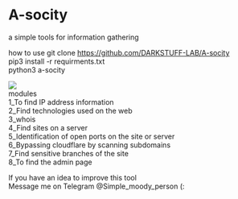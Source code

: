 # A-socity
a simple tools for information gathering

how to use
git clone https://github.com/DARKSTUFF-LAB/A-socity</br>
pip3 install -r requirments.txt</br>
python3 a-socity
</br>

<img src="https://s2.uupload.ir/files/screenshot_from_2023-04-03_17-40-22_xoti.png">

</br>
modules</br>
  1_To find IP address information</br>
  2_Find technologies used on the web</br>
  3_whois</br>
  4_Find sites on a server</br>
  5_Identification of open ports on the site or server</br>
  6_Bypassing cloudflare by scanning subdomains</br>
  7_Find sensitive branches of the site</br>
  8_To find the admin page</br>

If you have an idea to improve this tool </br>
Message me on Telegram @Simple_moody_person (: 
